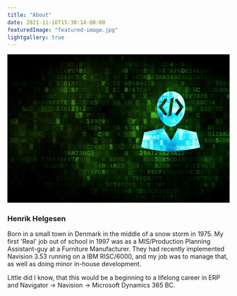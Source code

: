 ```yaml
---
title: "About"
date: 2021-11-16T15:30:14-08:00
featuredImage: "featured-image.jpg"
lightgallery: true
---
```


![](featured-image.jpg)

### Henrik Helgesen

Born in a small town in Denmark in the middle of a snow storm in 1975. My first 'Real' job out of school in 1997 was as a MIS/Production Planning Assistant-guy at a Furniture Manufacturer. They had recently implemented Navision 3.53 running on a IBM RISC/6000, and my job was to manage that, as well as doing minor in-house development.

Little did I know, that this would be a beginning to a lifelong career in ERP and Navigator -> Navision -> Microsoft Dynamics 365 BC.
